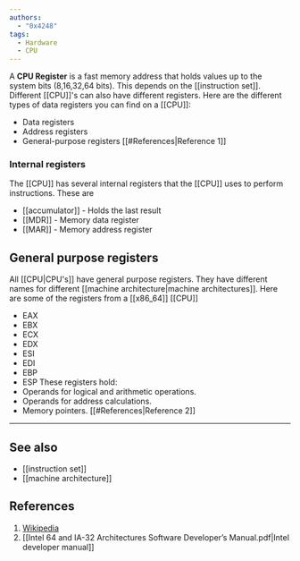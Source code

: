 ```yaml
---
authors:
  - "0x4248"
tags:
  - Hardware
  - CPU
---
```

A **CPU Register** is a fast memory address that holds values up to the system bits (8,16,32,64 bits).  This depends on the [[instruction set]]. Different [[CPU]]'s can also have different registers. Here are the different types of data registers you can find on a [[CPU]]:
- Data registers
- Address registers 
- General-purpose registers
[[#References|Reference 1]]
### Internal registers
The [[CPU]] has several internal registers that the [[CPU]] uses to perform instructions. These are
- [[accumulator]] - Holds the last result 
- [[MDR]] - Memory data register
- [[MAR]] - Memory address register
## General purpose registers
All [[CPU|CPU's]] have general purpose registers. They have different names for different [[machine architecture|machine architectures]]. Here are some of the registers from a [[x86_64]] [[CPU]]
- EAX
- EBX
- ECX
- EDX
- ESI
- EDI
- EBP
- ESP
These registers hold:
- Operands for logical and arithmetic operations.
- Operands for address calculations. 
- Memory pointers.
[[#References|Reference 2]]
___
## See also
- [[instruction set]]
- [[machine architecture]]
## References
1. [Wikipedia](https://en.wikipedia.org/wiki/Processor_register)
2. [[Intel 64 and IA-32 Architectures Software Developer’s Manual.pdf|Intel developer manual]]